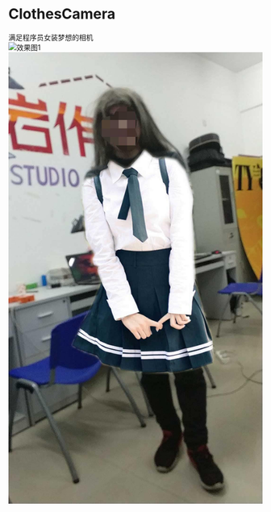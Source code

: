 # ClothesCamera
满足程序员女装梦想的相机  
![效果图1](https://github.com/Liujiaohan/Blog/blob/master/img/GIF_20180303_200233.gif?raw=true)
![效果图2](https://github.com/Liujiaohan/Blog/blob/master/img/647251472.jpg?raw=true)
